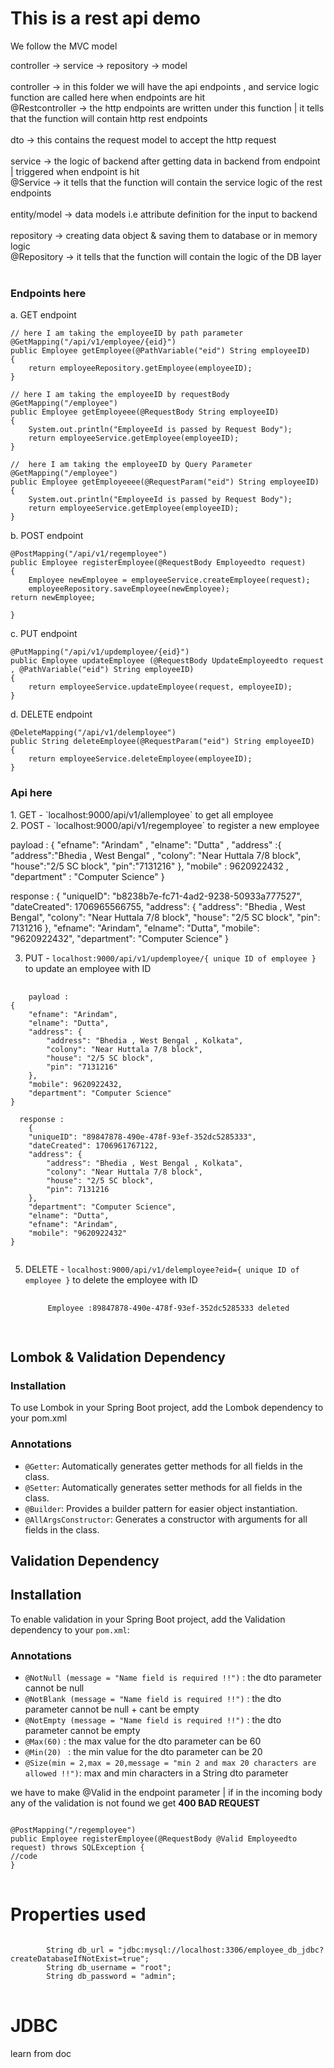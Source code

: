<h1> This is a rest api demo</h1>

<p>We follow the MVC model </p>
<p> controller  → service → repository → model<br/><br/>
controller → in this folder we will have the api endpoints , and service logic function are called here 
when endpoints are hit<br/>
@Restcontroller → the http endpoints are written under this function | it tells that the function
will contain http rest endpoints<br/><br/>
dto → this contains the request model to accept the http request <br/><br/>
service → the logic of backend after getting data in backend from endpoint | triggered when endpoint is hit <br/>
@Service → it tells that the function will contain the service logic of the rest endpoints <br/><br/>
entity/model → data models i.e attribute definition for the input to backend <br/><br/>
repository → creating data object & saving them to  database or in memory logic <br/>
@Repository → it tells that the function will contain the logic of the DB layer<br/><br/>
</p>

<h3>Endpoints here </h3>
a. GET endpoint

    // here I am taking the employeeID by path parameter    
    @GetMapping("/api/v1/employee/{eid}")
    public Employee getEmployee(@PathVariable("eid") String employeeID)
    {
        return employeeRepository.getEmployee(employeeID);
    }

    // here I am taking the employeeID by requestBody
    @GetMapping("/employee")
    public Employee getEmployeee(@RequestBody String employeeID)
    {
        System.out.println("EmployeeId is passed by Request Body");
        return employeeService.getEmployee(employeeID);
    }

    //  here I am taking the employeeID by Query Parameter
    @GetMapping("/employee")
    public Employee getEmployeeee(@RequestParam("eid") String employeeID)
    {
        System.out.println("EmployeeId is passed by Request Body");
        return employeeService.getEmployee(employeeID);
    }


b. POST endpoint

    @PostMapping("/api/v1/regemployee")                                                
    public Employee registerEmployee(@RequestBody Employeedto request)
    {
        Employee newEmployee = employeeService.createEmployee(request);
        employeeRepository.saveEmployee(newEmployee);
    return newEmployee;

    }

c. PUT endpoint

    @PutMapping("/api/v1/updemployee/{eid}")
    public Employee updateEmployee (@RequestBody UpdateEmployeedto request , @PathVariable("eid") String employeeID)
    {
        return employeeService.updateEmployee(request, employeeID);
    }

d. DELETE endpoint

    @DeleteMapping("/api/v1/delemployee")
    public String deleteEmployee(@RequestParam("eid") String employeeID)
    {
        return employeeService.deleteEmployee(employeeID);
    }

<h3>Api here </h3>
1. GET - `localhost:9000/api/v1/allemployee`  to get all employee  <br/>
2. POST - `localhost:9000/api/v1/regemployee`  to register a new employee <br/>

   payload :
   {
   "efname": "Arindam" ,
   "elname": "Dutta" ,
   "address" :{
   "address":"Bhedia , West Bengal" ,
   "colony": "Near Huttala 7/8 block",
   "house":"2/5 SC block",
   "pin":"7131216"
   },
   "mobile" : 9620922432 ,
   "department" : "Computer Science"
   }

   response :
   {
   "uniqueID": "b8238b7e-fc71-4ad2-9238-50933a777527",
   "dateCreated": 1706965566755,
   "address": {
   "address": "Bhedia , West Bengal",
   "colony": "Near Huttala 7/8 block",
   "house": "2/5 SC block",
   "pin": 7131216
   },
   "efname": "Arindam",
   "elname": "Dutta",
   "mobile": "9620922432",
   "department": "Computer Science"
   }

3. PUT - `localhost:9000/api/v1/updemployee/{ unique ID of employee }`  to update an employee with ID

<pre>
  <code>
    payload :
{
    "efname": "Arindam",
    "elname": "Dutta",
    "address": {
        "address": "Bhedia , West Bengal , Kolkata",
        "colony": "Near Huttala 7/8 block",
        "house": "2/5 SC block",
        "pin": "7131216"
    },
    "mobile": 9620922432,
    "department": "Computer Science"
}

  response :
    {
    "uniqueID": "89847878-490e-478f-93ef-352dc5285333",
    "dateCreated": 1706961767122,
    "address": {
        "address": "Bhedia , West Bengal , Kolkata",
        "colony": "Near Huttala 7/8 block",
        "house": "2/5 SC block",
        "pin": 7131216
    },
    "department": "Computer Science",
    "elname": "Dutta",
    "efname": "Arindam",
    "mobile": "9620922432"
}
  </code>
</pre>


5. DELETE  -  `localhost:9000/api/v1/delemployee?eid={ unique ID of employee }`  to delete the employee with ID
    <pre>
      <code>
        Employee :89847878-490e-478f-93ef-352dc5285333 deleted
      </code>
    </pre>

## Lombok & Validation Dependency

### Installation

To use Lombok in your Spring Boot project, add the Lombok dependency to your pom.xml

### Annotations

- `@Getter`: Automatically generates getter methods for all fields in the class.
- `@Setter`: Automatically generates setter methods for all fields in the class.
- `@Builder`: Provides a builder pattern for easier object instantiation.
- `@AllArgsConstructor`: Generates a constructor with arguments for all fields in the class.

## Validation Dependency

## Installation

To enable validation in your Spring Boot project, add the Validation dependency to your `pom.xml`:

### Annotations

- `@NotNull (message = "Name field is required !!")` : the dto parameter cannot be null
- `@NotBlank (message = "Name field is required !!")` : the dto parameter cannot be null + cant be empty
- `@NotEmpty (message = "Name field is required !!")` : the dto parameter cannot be empty
- `@Max(60)` : the max value for the dto parameter can be 60
- `@Min(20)	` : the min value for the dto parameter can be 20
- `@Size(min = 2,max = 20,message = "min 2 and max 20 characters are allowed !!")`:
max and min characters in a String dto parameter

we have to make @Valid in the endpoint parameter | if in the incoming body any of the validation is
not found we get **400 BAD REQUEST**


<pre>
<code>
@PostMapping("/regemployee")
public Employee registerEmployee(@RequestBody @Valid Employeedto request) throws SQLException {
//code 
}
</code>
</pre>

# Properties used
<pre>
<code>
        String db_url = "jdbc:mysql://localhost:3306/employee_db_jdbc?createDatabaseIfNotExist=true";
        String db_username = "root";
        String db_password = "admin";
</code>
</pre>

# JDBC 
learn from doc
